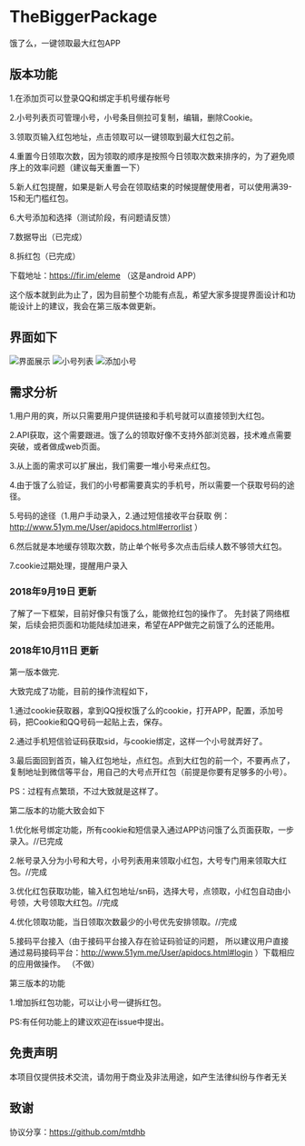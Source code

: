 # TheBiggerPackage

饿了么，一键领取最大红包APP

## 版本功能

1.在添加页可以登录QQ和绑定手机号缓存帐号

2.小号列表页可管理小号，小号条目侧拉可复制，编辑，删除Cookie。

3.领取页输入红包地址，点击领取可以一键领取到最大红包之前。

4.重置今日领取次数，因为领取的顺序是按照今日领取次数来排序的，为了避免顺序上的效率问题（建议每天重置一下）

5.新人红包提醒，如果是新人号会在领取结束的时候提醒使用者，可以使用满39-15和无门槛红包。

6.大号添加和选择（测试阶段，有问题请反馈）

7.数据导出（已完成）

8.拆红包（已完成）



下载地址：https://fir.im/eleme   （这是android APP）

这个版本就到此为止了，因为目前整个功能有点乱，希望大家多提提界面设计和功能设计上的建议，我会在第三版本做更新。

## 界面如下

![界面展示](https://github.com/guoxiaolongonly/TheBiggerPackage/blob/master/screen/main.png)
![小号列表](https://github.com/guoxiaolongonly/TheBiggerPackage/blob/master/screen/setting.png)
![添加小号](https://github.com/guoxiaolongonly/TheBiggerPackage/blob/master/screen/add.png)


## 需求分析

1.用户用的爽，所以只需要用户提供链接和手机号就可以直接领到大红包。

2.API获取，这个需要跟进。饿了么的领取好像不支持外部浏览器，技术难点需要突破，或者做成web页面。

3.从上面的需求可以扩展出，我们需要一堆小号来点红包。

4.由于饿了么验证，我们的小号都需要真实的手机号，所以需要一个获取号码的途径。

5.号码的途径（1.用户手动录入，2.通过短信接收平台获取 例：http://www.51ym.me/User/apidocs.html#errorlist  ）

6.然后就是本地缓存领取次数，防止单个帐号多次点击后续人数不够领大红包。

7.cookie过期处理，提醒用户录入

### 2018年9月19日 更新

了解了一下框架，目前好像只有饿了么，能做抢红包的操作了。
先封装了网络框架，后续会把页面和功能陆续加进来，希望在APP做完之前饿了么的还能用。

### 2018年10月11日 更新

第一版本做完.

大致完成了功能，目前的操作流程如下，

1.通过cookie获取器，拿到QQ授权饿了么的cookie，打开APP，配置，添加号码，把Cookie和QQ号码一起贴上去，保存。

2.通过手机短信验证码获取sid，与cookie绑定，这样一个小号就弄好了。

3.最后面回到首页，输入红包地址，点红包。点到大红包的前一个，不要再点了，复制地址到微信等平台，用自己的大号点开红包（前提是你要有足够多的小号）。

PS：过程有点繁琐，不过大致就是这样了。

第二版本的功能大致会如下

1.优化帐号绑定功能，所有cookie和短信录入通过APP访问饿了么页面获取，一步录入。//已完成

2.帐号录入分为小号和大号，小号列表用来领取小红包，大号专门用来领取大红包。//完成

3.优化红包获取功能，输入红包地址/sn码，选择大号，点领取，小红包自动由小号领，大号领取大红包。//完成

4.优化领取功能，当日领取次数最少的小号优先安排领取。//完成

5.接码平台接入（由于接码平台接入存在验证码验证的问题，
所以建议用户直接通过易码接码平台：http://www.51ym.me/User/apidocs.html#login  ）下载相应的应用做操作。 （不做）

第三版本的功能

1.增加拆红包功能，可以让小号一键拆红包。

PS:有任何功能上的建议欢迎在issue中提出。


## 免责声明

本项目仅提供技术交流，请勿用于商业及非法用途，如产生法律纠纷与作者无关

## 致谢

协议分享：https://github.com/mtdhb
